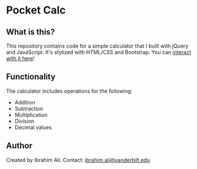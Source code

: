 # Pocket Calc

## What is this?

This repository contains code for a simple calculator that I built with jQuery and JavaScript. It's stylized with HTML/CSS and Bootstrap. You can [interact with it here](https://codepen.io/ibrahim0814/full/GvVQKo/)!

## Functionality

The calculator includes operations for the following:
  * Addition
  * Subtraction
  * Multiplication
  * Division
  * Decimal values
  
## Author
Created by Ibrahim Ali. Contact: ibrahim.ali@vanderbilt.edu
